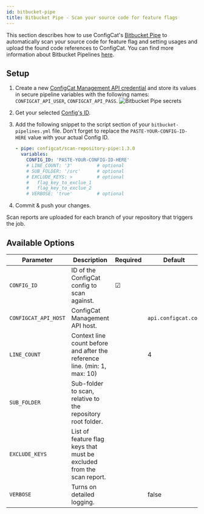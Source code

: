 ```yaml
---
id: bitbucket-pipe
title: Bitbucket Pipe - Scan your source code for feature flags
---
```


This section describes how to use ConfigCat's <a target="_blank" href="https://bitbucket.org/product/features/pipelines/integrations?p=configcat/scan-repository-pipe">Bitbucket Pipe</a>
to automatically scan your source code for feature flag and setting usages and upload the found code references to ConfigCat.
You can find more information about Bitbucket Pipelines <a target="_blank" href="https://bitbucket.org/product/features/pipelines">here</a>.

## Setup

1. Create a new <a target="_blank" href="https://app.configcat.com/my-account/public-api-credentials">ConfigCat Management API credential</a> and store its values in secure pipeline variables with the following names: `CONFIGCAT_API_USER`, `CONFIGCAT_API_PASS`.
   <img className="bordered zoomable" src="/docs/assets/cli/scan/pipe_secrets.png" alt="Bitbucket Pipe secrets" />

2. Get your selected [Config's ID](/docs/advanced/code-references/index#config-id).

3. Add the following snippet to the script section of your `bitbucket-pipelines.yml` file.
   Don't forget to replace the `PASTE-YOUR-CONFIG-ID-HERE` value with your actual Config ID.

   ```yaml
   - pipe: configcat/scan-repository-pipe:1.3.0
     variables:
       CONFIG_ID: 'PASTE-YOUR-CONFIG-ID-HERE'
       # LINE_COUNT: '3'         # optional
       # SUB_FOLDER: '/src'      # optional
       # EXCLUDE_KEYS: >         # optional
       #   flag_key_to_exclue_1
       #   flag_key_to_exclue_2
       # VERBOSE: 'true'         # optional
   ```

4. Commit & push your changes.

Scan reports are uploaded for each branch of your repository that triggers the job.

## Available Options

| Parameter            | Description                                                               | Required | Default             |
| -------------------- | ------------------------------------------------------------------------- | -------- | ------------------- |
| `CONFIG_ID `         | ID of the ConfigCat config to scan against.                               | &#9745;  |                     |
| `CONFIGCAT_API_HOST` | ConfigCat Management API host.                                            |          | `api.configcat.com` |
| `LINE_COUNT`         | Context line count before and after the reference line. (min: 1, max: 10) |          | 4                   |
| `SUB_FOLDER`         | Sub-folder to scan, relative to the repository root folder.               |          |                     |
| `EXCLUDE_KEYS`       | List of feature flag keys that must be excluded from the scan report.     |          |                     |
| `VERBOSE`            | Turns on detailed logging.                                                |          | false               |

